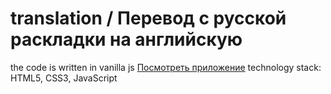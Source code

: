 # translation / Перевод с русской раскладки на английскую
the code is written in vanilla js [Посмотреть приложение](https://artfront5.github.io/translation/)
technology stack: HTML5, CSS3, JavaScript
